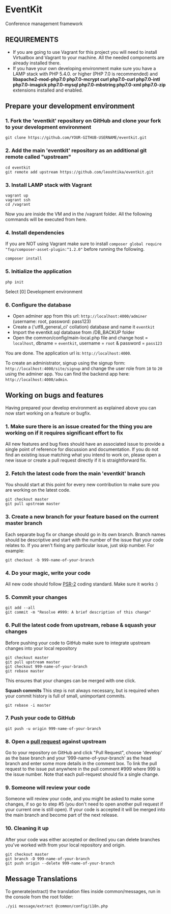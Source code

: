 EventKit 
========
Conference management framework


REQUIREMENTS
------------

- If you are going to use Vagrant for this project you will need to install Virtualbox and Vagrant to your machine. All the needed components are already installed there. 
- If you have your own developing environment make sure you have a LAMP stack with PHP 5.4.0. or higher (PHP 7.0 is recommended) and **libapache2-mod-php7.0 php7.0-mcrypt curl php7.0-curl php7.0-intl php7.0-imagick php7.0-mysql php7.0-mbstring php7.0-xml php7.0-zip** extensions installed and enabled.


Prepare your development environment
------------------------------------

### 1. Fork the 'eventkit' repository on GitHub and clone your fork to your development environment
```
git clone https://github.com/YOUR-GITHUB-USERNAME/eventkit.git
```

### 2. Add the main 'eventkit' repository as an additional git remote called "upstream"
```
cd eventkit
git remote add upstream https://github.com/leoshtika/eventkit.git
```

### 3. Install LAMP stack with Vagrant
```
vagrant up
vagrant ssh
cd /vagrant
```
Now you are inside the VM and in the /vagrant folder. All the following commands will be executed from here.

### 4. Install dependencies
If you are NOT using Vagrant make sure to install `composer global require "fxp/composer-asset-plugin:^1.2.0"` before running the following. 
```
composer install
``` 

### 5. Initialize the application
```
php init
```
Select [0] Development environment

### 6. Configure the database
- Open adminer app from this url: `http://localhost:4000/adminer` (username: root, password: pass123)
- Create a ('utf8_general_ci' collation) database and name it `eventkit`
- Import the eventkit.sql database from /DB_BACKUP folder
- Open the common/config/main-local.php file and change host = `localhost`, dbname = `eventkit`, username = `root` & password = `pass123`

You are done. The application url is: `http://localhost:4000`. 

To create an administrator, signup using the signup form: `http://localhost:4000/site/signup` and change the user role from `10` to `20` using the adminer app. You can find the backend app here: `http://localhost:4000/admin`.


Working on bugs and features
----------------------------
Having prepared your develop environment as explained above you can now start working on a feature or bugfix.

### 1. Make sure there is an issue created for the thing you are working on if it requires significant effort to fix
All new features and bug fixes should have an associated issue to provide a single point of reference for discussion 
and documentation.
If you do not find an existing issue matching what you intend to work on, please open a new issue or create 
a pull request directly if it is straightforward fix.

### 2. Fetch the latest code from the main 'eventkit' branch
You should start at this point for every new contribution to make sure you are working on the latest code.
```
git checkout master
git pull upstream master
```

### 3. Create a new branch for your feature based on the current master branch
Each separate bug fix or change should go in its own branch. Branch names should be descriptive and start with the 
number of the issue that your code relates to. If you aren't fixing any particular issue, just skip number. For example:
```
git checkout -b 999-name-of-your-branch
```

### 4. Do your magic, write your code
All new code should follow [PSR-2](https://github.com/php-fig/fig-standards/blob/master/accepted/PSR-2-coding-style-guide.md) 
coding standard. Make sure it works :)

### 5. Commit your changes
```
git add --all
git commit -m "Resolve #999: A brief description of this change"
```

### 6. Pull the latest code from upstream, rebase & squash your changes
Before pushing your code to GitHub make sure to integrate upstream changes into your local repository
```
git checkout master
git pull upstream master
git checkout 999-name-of-your-branch
git rebase master
```
This ensures that your changes can be merged with one click. 

**Squash commits** 
This step is not always necessary, but is required when your commit history is full of small, unimportant commits.
```
git rebase -i master
```

### 7. Push your code to GitHub
```
git push -u origin 999-name-of-your-branch
```

### 8. Open a [pull request](https://help.github.com/articles/creating-a-pull-request-from-a-fork/) against upstream
Go to your repository on GitHub and click "Pull Request", choose 'develop' as the base branch and your '999-name-of-your-branch' as the head branch and enter some more details in the comment box. To link the pull request to the issue put anywhere in the pull comment #999 where 999 is the issue number.
Note that each pull-request should fix a single change.

### 9. Someone will review your code
Someone will review your code, and you might be asked to make some changes, if so go to step #5 
(you don't need to open another pull request if your current one is still open). 
If your code is accepted it will be merged into the main branch and become part of the next release.

### 10. Cleaning it up
After your code was either accepted or declined you can delete branches you've worked with from your local repository and origin.
```
git checkout master
git branch -D 999-name-of-your-branch
git push origin --delete 999-name-of-your-branch
```


Message Translations
--------------------
To generate(extract) the translation files inside common/messages, run in the console from the root folder:
```
./yii message/extract @common/config/i18n.php
```
